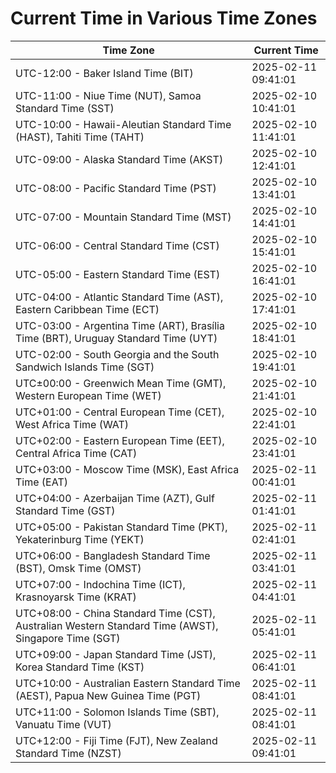 # Current Time in Various Time Zones

| Time Zone | Current Time |
|-----------|--------------|
| UTC-12:00 - Baker Island Time (BIT) | 2025-02-11 09:41:01 |
| UTC-11:00 - Niue Time (NUT), Samoa Standard Time (SST) | 2025-02-10 10:41:01 |
| UTC-10:00 - Hawaii-Aleutian Standard Time (HAST), Tahiti Time (TAHT) | 2025-02-10 11:41:01 |
| UTC-09:00 - Alaska Standard Time (AKST) | 2025-02-10 12:41:01 |
| UTC-08:00 - Pacific Standard Time (PST) | 2025-02-10 13:41:01 |
| UTC-07:00 - Mountain Standard Time (MST) | 2025-02-10 14:41:01 |
| UTC-06:00 - Central Standard Time (CST) | 2025-02-10 15:41:01 |
| UTC-05:00 - Eastern Standard Time (EST) | 2025-02-10 16:41:01 |
| UTC-04:00 - Atlantic Standard Time (AST), Eastern Caribbean Time (ECT) | 2025-02-10 17:41:01 |
| UTC-03:00 - Argentina Time (ART), Brasília Time (BRT), Uruguay Standard Time (UYT) | 2025-02-10 18:41:01 |
| UTC-02:00 - South Georgia and the South Sandwich Islands Time (SGT) | 2025-02-10 19:41:01 |
| UTC±00:00 - Greenwich Mean Time (GMT), Western European Time (WET) | 2025-02-10 21:41:01 |
| UTC+01:00 - Central European Time (CET), West Africa Time (WAT) | 2025-02-10 22:41:01 |
| UTC+02:00 - Eastern European Time (EET), Central Africa Time (CAT) | 2025-02-10 23:41:01 |
| UTC+03:00 - Moscow Time (MSK), East Africa Time (EAT) | 2025-02-11 00:41:01 |
| UTC+04:00 - Azerbaijan Time (AZT), Gulf Standard Time (GST) | 2025-02-11 01:41:01 |
| UTC+05:00 - Pakistan Standard Time (PKT), Yekaterinburg Time (YEKT) | 2025-02-11 02:41:01 |
| UTC+06:00 - Bangladesh Standard Time (BST), Omsk Time (OMST) | 2025-02-11 03:41:01 |
| UTC+07:00 - Indochina Time (ICT), Krasnoyarsk Time (KRAT) | 2025-02-11 04:41:01 |
| UTC+08:00 - China Standard Time (CST), Australian Western Standard Time (AWST), Singapore Time (SGT) | 2025-02-11 05:41:01 |
| UTC+09:00 - Japan Standard Time (JST), Korea Standard Time (KST) | 2025-02-11 06:41:01 |
| UTC+10:00 - Australian Eastern Standard Time (AEST), Papua New Guinea Time (PGT) | 2025-02-11 08:41:01 |
| UTC+11:00 - Solomon Islands Time (SBT), Vanuatu Time (VUT) | 2025-02-11 08:41:01 |
| UTC+12:00 - Fiji Time (FJT), New Zealand Standard Time (NZST) | 2025-02-11 09:41:01 |
